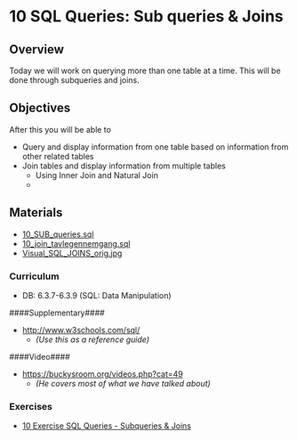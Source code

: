 10 SQL Queries: Sub queries & Joins
===============

## Overview ##
Today we will work on querying more than one table at a time. This will be done through subqueries and joins.


## Objectives ##
After this you will be able to 
* Query and display information from one table based on information from other related tables
* Join tables and display information from multiple tables
  * Using Inner Join and Natural Join
  *  

## Materials ##
* [10_SUB_queries.sql](https://github.com/KEACS/DAT14V1/blob/master/2nd_semester/10_sql_queries_join/10_SUB_queries.sql)
* [10_join_tavlegennemgang.sql](https://github.com/KEACS/DAT14V1/blob/master/2nd_semester/10_sql_queries_join/10_join_tavlegennemgang.sql)
* [Visual_SQL_JOINS_orig.jpg](https://github.com/KEACS/DAT14V1/blob/master/2nd_semester/10_sql_queries_join/Visual_SQL_JOINS_orig.jpg)   

### Curriculum ###
* DB: 6.3.7-6.3.9 (SQL: Data Manipulation) 

####Supplementary####
* http://www.w3schools.com/sql/
  * _(Use this as a reference guide)_

####Video####
* https://buckysroom.org/videos.php?cat=49
  * _(He covers most of what we have talked about)_
  
### Exercises ###
* [10 Exercise SQL Queries - Subqueries & Joins](https://docs.google.com/document/d/1qVRcQF2oGV9G5ghr_TgukCJT6haHmUjAZByGHs4h99I/pub)

